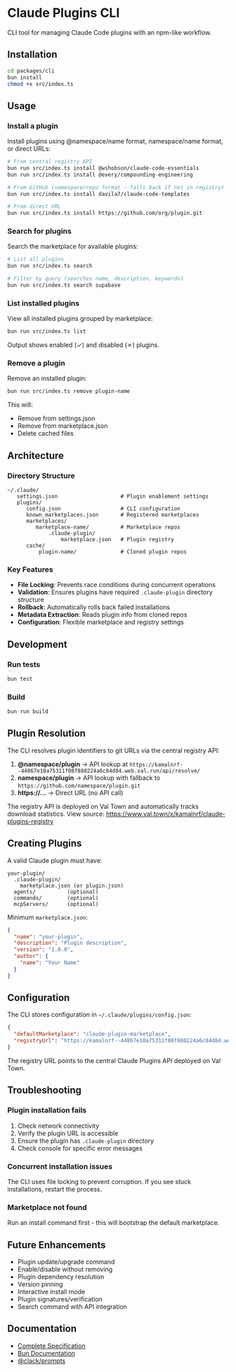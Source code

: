# Claude Plugins CLI

CLI tool for managing Claude Code plugins with an npm-like workflow.

## Installation

```bash
cd packages/cli
bun install
chmod +x src/index.ts
```

## Usage

### Install a plugin

Install plugins using @namespace/name format, namespace/name format, or direct URLs:

```bash
# From central registry API
bun run src/index.ts install @wshobson/claude-code-essentials
bun run src/index.ts install @every/compounding-engineering

# From GitHub (namespace/repo format - falls back if not in registry)
bun run src/index.ts install davila7/claude-code-templates

# From direct URL
bun run src/index.ts install https://github.com/org/plugin.git
```

### Search for plugins

Search the marketplace for available plugins:

```bash
# List all plugins
bun run src/index.ts search

# Filter by query (searches name, description, keywords)
bun run src/index.ts search supabase
```

### List installed plugins

View all installed plugins grouped by marketplace:

```bash
bun run src/index.ts list
```

Output shows enabled (✓) and disabled (✗) plugins.

### Remove a plugin

Remove an installed plugin:

```bash
bun run src/index.ts remove plugin-name
```

This will:
- Remove from settings.json
- Remove from marketplace.json
- Delete cached files

## Architecture

### Directory Structure

```
~/.claude/
   settings.json                    # Plugin enablement settings
   plugins/
      config.json                   # CLI configuration
      known_marketplaces.json       # Registered marketplaces
      marketplaces/
         marketplace-name/          # Marketplace repos
             .claude-plugin/
                 marketplace.json   # Plugin registry
      cache/
          plugin-name/              # Cloned plugin repos
```

### Key Features

- **File Locking**: Prevents race conditions during concurrent operations
- **Validation**: Ensures plugins have required `.claude-plugin` directory structure
- **Rollback**: Automatically rolls back failed installations
- **Metadata Extraction**: Reads plugin info from cloned repos
- **Configuration**: Flexible marketplace and registry settings

## Development

### Run tests

```bash
bun test
```

### Build

```bash
bun run build
```

## Plugin Resolution

The CLI resolves plugin identifiers to git URLs via the central registry API:

1. **@namespace/plugin** → API lookup at `https://kamalnrf--44867e10a75311f08f880224a6c84d84.web.val.run/api/resolve/`
2. **namespace/plugin** → API lookup with fallback to `https://github.com/namespace/plugin.git`
3. **https://...** → Direct URL (no API call)

The registry API is deployed on Val Town and automatically tracks download statistics. View source: https://www.val.town/x/kamalnrf/claude-plugins-registry

## Creating Plugins

A valid Claude plugin must have:

```
your-plugin/
  .claude-plugin/
    marketplace.json (or plugin.json)
  agents/          (optional)
  commands/        (optional)
  mcpServers/      (optional)
```

Minimum `marketplace.json`:

```json
{
  "name": "your-plugin",
  "description": "Plugin description",
  "version": "1.0.0",
  "author": {
    "name": "Your Name"
  }
}
```

## Configuration

The CLI stores configuration in `~/.claude/plugins/config.json`:

```json
{
  "defaultMarketplace": "claude-plugin-marketplace",
  "registryUrl": "https://kamalnrf--44867e10a75311f08f880224a6c84d84.web.val.run"
}
```

The registry URL points to the central Claude Plugins API deployed on Val Town.

## Troubleshooting

### Plugin installation fails

1. Check network connectivity
2. Verify the plugin URL is accessible
3. Ensure the plugin has `.claude-plugin` directory
4. Check console for specific error messages

### Concurrent installation issues

The CLI uses file locking to prevent corruption. If you see stuck installations, restart the process.

### Marketplace not found

Run an install command first - this will bootstrap the default marketplace.

## Future Enhancements

- Plugin update/upgrade command
- Enable/disable without removing
- Plugin dependency resolution
- Version pinning
- Interactive install mode
- Plugin signatures/verification
- Search command with API integration

## Documentation

- [Complete Specification](../../spec.md)
- [Bun Documentation](https://bun.sh/docs)
- [@clack/prompts](https://github.com/natemoo-re/clack)
